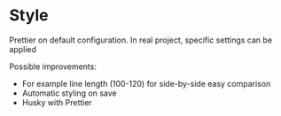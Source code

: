 # Style

Prettier on default configuration. In real project, specific settings can be applied

Possible improvements:

- For example line length (100-120) for side-by-side easy comparison
- Automatic styling on save
- Husky with Prettier
